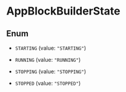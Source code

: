 

# AppBlockBuilderState

## Enum


* `STARTING` (value: `"STARTING"`)

* `RUNNING` (value: `"RUNNING"`)

* `STOPPING` (value: `"STOPPING"`)

* `STOPPED` (value: `"STOPPED"`)



